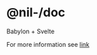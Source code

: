 # @nil-/doc

Babylon + Svelte

For more information see [link](https://mono-3d.vercel.app/1-Motivation)
